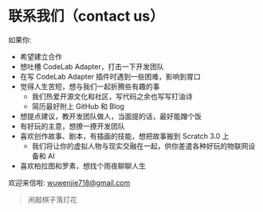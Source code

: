 # 联系我们（contact us）
如果你:

*  希望建立合作
*  想吐槽 CodeLab Adapter，打击一下开发团队
*  在写 CodeLab Adapter 插件时遇到一些困难，影响到胃口
*  觉得人生苦短，想与我们一起折腾些有趣的事
    *  我们热爱开源文化和社区，写代码之余也写写打油诗
    *  简历最好附上 GitHub 和 Blog
*  想提点建议，教开发团队做人，当面提的话，最好能蹭个饭
*  有好玩的主意，想撩一撩开发团队
*  喜欢创作故事、剧本，有插画的技能，想把故事搬到 Scratch 3.0 上
    *  我们将让你的虚拟人物与现实交融在一起，供你差遣各种好玩的物联网设备和 AI
*  喜欢柏拉图和罗素，想找个雨夜聊聊人生

欢迎来信啦:  wuwenjie718@gmail.com

>  闲敲棋子落灯花

